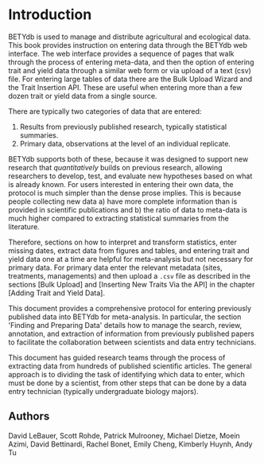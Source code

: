 # Introduction

BETYdb is used to manage and distribute agricultural and ecological data. This book provides instruction on entering data through the BETYdb web interface. The web interface provides a sequence of pages that walk through the process of entering meta-data, and then the option of entering trait and yield data through a similar web form or via upload of a text (csv) file. For entering large tables of data there are the Bulk Upload Wizard and the Trait Insertion API. These are useful when entering more than a few dozen trait or yield data from a single source.

There are typically two categories of data that are entered:

1. Results from previously published research, typically statistical summaries.
2. Primary data, observations at the level of an individual replicate. 

BETYdb supports both of these, because it was designed to support new research that _quantitatively_ builds on previous research, allowing researchers to develop, test, and evaluate new hypotheses based on what is already known. For users interested in entering their own data, the protocol is much simpler than the dense prose implies. This is because people collecting new data a) have more complete information than is provided in scientific publications and b) the ratio of data to meta-data is much higher compared to extracting statistical summaries from the literature. 

Therefore, sections on how to interpret and transform statistics, enter missing dates, extract data from figures and tables, and entering trait and yield data one at a time are helpful for meta-analysis but not necessary for primary data. For primary data enter the relevant metadata (sites, treatments, managements) and then upload a `.csv` file as described in the sections [Bulk Upload] and [Inserting New Traits Via the API] in the chapter [Adding Trait and Yield Data].

This document provides a comprehensive protocol for entering previously published data into BETYdb for meta-analysis. 
In particular, the section 'Finding and Preparing Data' details how to manage the search, review, annotation, and extraction of information from previously published papers to facilitate the collaboration between scientists and data entry technicians.


This document has guided research teams through the process of extracting data from hundreds of published scientific articles. The general approach is to dividing the task of identifying which data to enter, which must be done by a scientist, from other steps that can be done by a data entry technician (typically undergraduate biology majors).

## Authors

David LeBauer, Scott Rohde, Patrick Mulrooney, Michael Dietze, Moein Azimi, David Bettinardi, Rachel Bonet, Emily Cheng, Kimberly Huynh, Andy Tu
